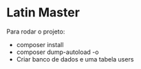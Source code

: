# Latin Master

Para rodar o projeto:

- composer install
- composer dump-autoload -o
- Criar banco de dados e uma tabela users


